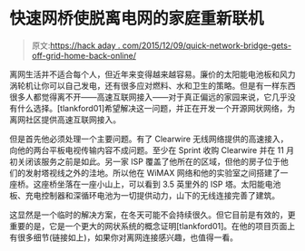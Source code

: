 # 快速网桥使脱离电网的家庭重新联机

> 原文:[https://hack aday . com/2015/12/09/quick-network-bridge-gets-off-grid-home-back-online/](https://hackaday.com/2015/12/09/quick-network-bridge-gets-off-grid-home-back-online/)

离网生活并不适合每个人，但近年来变得越来越容易。廉价的太阳能电池板和风力涡轮机让你可以自己发电，还有很多应对燃料、水和卫生的策略。但是有一样东西很多人都觉得离不开——高速互联网接入——对于真正偏远的家园来说，它几乎没有什么选择。[tlankford01]希望解决这一问题，并正在开发一个开源网状网络，为离网社区提供高速互联网接入。

但是首先他必须处理一个主要问题。有了 Clearwire 无线网络提供的高速接入，向他的两台平板电视传输内容不成问题。至少在 Sprint 收购 Clearwire 并在 11 月初关闭该服务之前是如此。另一家 ISP 覆盖了他所在的区域，但他的房子位于他们的发射塔视线之外的洼地。所以他在 WiMAX 网络和他的实验室之间搭建了一座桥。这座桥坐落在一座小山上，可以看到 3.5 英里外的 ISP 塔。太阳能电池板、充电控制器和深循环电池为一切提供动力，山下的无线连接完善了建筑。

这显然是一个临时的解决方案，在冬天可能不会持续很久。但它目前是有效的，更重要的是，它是一个更大的网状系统的概念证明[tlankford01]。在他的项目页面上有很多细节(链接如上)，如果你对离网连接感兴趣，也值得一看。